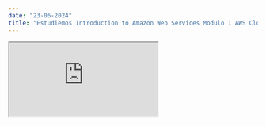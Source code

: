 ```yaml
---
date: "23-06-2024"
title: "Estudiemos Introduction to Amazon Web Services Modulo 1 AWS Cloud Practitioner Essentials"
---
```

<iframe src="https://www.youtube.com/embed/WzBHqIvbNVU" allowfullscreen></iframe>
